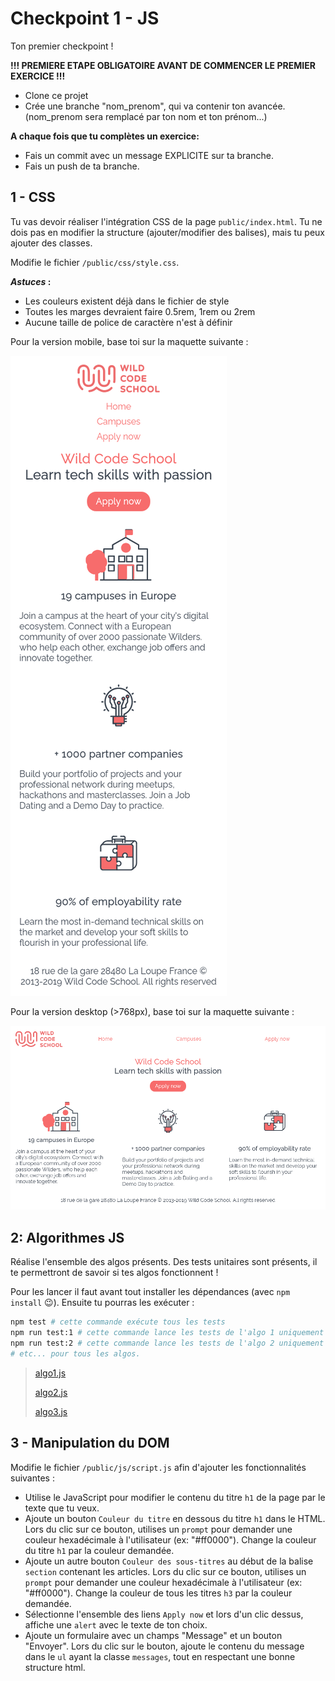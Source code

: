 # Checkpoint 1 - JS

Ton premier checkpoint !

**!!! PREMIERE ETAPE OBLIGATOIRE AVANT DE COMMENCER LE PREMIER EXERCICE !!!**

- Clone ce projet
- Crée une branche "nom_prenom", qui va contenir ton avancée. (nom_prenom sera remplacé par ton nom et ton prénom...)

**A chaque fois que tu complètes un exercice:**

- Fais un commit avec un message EXPLICITE sur ta branche.
- Fais un push de ta branche.

## 1 - CSS

Tu vas devoir réaliser l'intégration CSS de la page `public/index.html`.
Tu ne dois pas en modifier la structure (ajouter/modifier des balises), mais tu peux ajouter des classes.

Modifie le fichier `/public/css/style.css`.

***Astuces* :**
* Les couleurs existent déjà dans le fichier de style
* Toutes les marges devraient faire 0.5rem, 1rem ou 2rem
* Aucune taille de police de caractère n'est à définir

Pour la version mobile, base toi sur la maquette suivante :

![maquette mobile](./mobile.png)

Pour la version desktop (>768px), base toi sur la maquette suivante :

![maquette deskyop](./desktop.png)

## 2: Algorithmes JS

Réalise l'ensemble des algos présents.
Des tests unitaires sont présents, il te permettront de savoir si tes algos fonctionnent !

Pour les lancer il faut avant tout installer les dépendances (avec `npm install` :wink:).
Ensuite tu pourras les exécuter :

```sh
npm test # cette commande exécute tous les tests
npm run test:1 # cette commande lance les tests de l'algo 1 uniquement
npm run test:2 # cette commande lance les tests de l'algo 2 uniquement
# etc... pour tous les algos.
```

> [algo1.js](./algo/1/hasLegalAge.js)
>
> [algo2.js](./algo/2/getGroup.js)
>
> [algo3.js](./algo/3/countStudents.js)

## 3 - Manipulation du DOM

Modifie le fichier `/public/js/script.js` afin d'ajouter les fonctionnalités suivantes :

- Utilise le JavaScript pour modifier le contenu du titre `h1` de la page par le texte que tu veux.
- Ajoute un bouton `Couleur du titre` en dessous du titre `h1` dans le HTML. Lors du clic sur ce bouton, utilises un `prompt` pour demander une couleur hexadécimale à l'utilisateur (ex: "#ff0000"). Change la couleur du titre `h1` par la couleur demandée.
- Ajoute un autre bouton `Couleur des sous-titres` au début de la balise `section` contenant les articles. Lors du clic sur ce bouton, utilises un `prompt` pour demander une couleur hexadécimale à l'utilisateur (ex: "#ff0000"). Change la couleur de tous les titres `h3` par la couleur demandée.
- Sélectionne l'ensemble des liens `Apply now` et lors d'un clic dessus, affiche une `alert` avec le texte de ton choix.
- Ajoute un formulaire avec un champs "Message" et un bouton "Envoyer". Lors du clic sur le bouton, ajoute le contenu du message dans le `ul` ayant la classe `messages`, tout en respectant une bonne structure html.